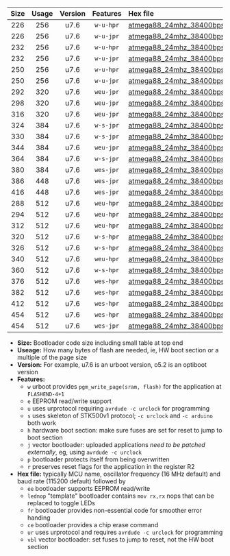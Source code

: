 |Size|Usage|Version|Features|Hex file|
|:-:|:-:|:-:|:-:|:--|
|226|256|u7.6|`w-u-hpr`|[atmega88_24mhz_38400bps_ur.hex](https://raw.githubusercontent.com/stefanrueger/urboot/main//atmega88_24mhz_38400bps_ur.hex)|
|226|256|u7.6|`w-u-jpr`|[atmega88_24mhz_38400bps_ur_vbl.hex](https://raw.githubusercontent.com/stefanrueger/urboot/main//atmega88_24mhz_38400bps_ur_vbl.hex)|
|232|256|u7.6|`w-u-hpr`|[atmega88_24mhz_38400bps_lednop_ur.hex](https://raw.githubusercontent.com/stefanrueger/urboot/main//atmega88_24mhz_38400bps_lednop_ur.hex)|
|232|256|u7.6|`w-u-jpr`|[atmega88_24mhz_38400bps_lednop_ur_vbl.hex](https://raw.githubusercontent.com/stefanrueger/urboot/main//atmega88_24mhz_38400bps_lednop_ur_vbl.hex)|
|250|256|u7.6|`w-u-hpr`|[atmega88_24mhz_38400bps_lednop_fr_ur.hex](https://raw.githubusercontent.com/stefanrueger/urboot/main//atmega88_24mhz_38400bps_lednop_fr_ur.hex)|
|250|256|u7.6|`w-u-jpr`|[atmega88_24mhz_38400bps_lednop_fr_ur_vbl.hex](https://raw.githubusercontent.com/stefanrueger/urboot/main//atmega88_24mhz_38400bps_lednop_fr_ur_vbl.hex)|
|292|320|u7.6|`weu-jpr`|[atmega88_24mhz_38400bps_ee_ur_vbl.hex](https://raw.githubusercontent.com/stefanrueger/urboot/main//atmega88_24mhz_38400bps_ee_ur_vbl.hex)|
|298|320|u7.6|`weu-jpr`|[atmega88_24mhz_38400bps_ee_lednop_ur_vbl.hex](https://raw.githubusercontent.com/stefanrueger/urboot/main//atmega88_24mhz_38400bps_ee_lednop_ur_vbl.hex)|
|316|320|u7.6|`weu-jpr`|[atmega88_24mhz_38400bps_ee_lednop_fr_ur_vbl.hex](https://raw.githubusercontent.com/stefanrueger/urboot/main//atmega88_24mhz_38400bps_ee_lednop_fr_ur_vbl.hex)|
|324|384|u7.6|`w-s-jpr`|[atmega88_24mhz_38400bps_vbl.hex](https://raw.githubusercontent.com/stefanrueger/urboot/main//atmega88_24mhz_38400bps_vbl.hex)|
|330|384|u7.6|`w-s-jpr`|[atmega88_24mhz_38400bps_lednop_vbl.hex](https://raw.githubusercontent.com/stefanrueger/urboot/main//atmega88_24mhz_38400bps_lednop_vbl.hex)|
|344|384|u7.6|`weu-jpr`|[atmega88_24mhz_38400bps_ee_lednop_fr_ce_ur_vbl.hex](https://raw.githubusercontent.com/stefanrueger/urboot/main//atmega88_24mhz_38400bps_ee_lednop_fr_ce_ur_vbl.hex)|
|364|384|u7.6|`w-s-jpr`|[atmega88_24mhz_38400bps_lednop_fr_vbl.hex](https://raw.githubusercontent.com/stefanrueger/urboot/main//atmega88_24mhz_38400bps_lednop_fr_vbl.hex)|
|380|384|u7.6|`wes-jpr`|[atmega88_24mhz_38400bps_ee_vbl.hex](https://raw.githubusercontent.com/stefanrueger/urboot/main//atmega88_24mhz_38400bps_ee_vbl.hex)|
|386|448|u7.6|`wes-jpr`|[atmega88_24mhz_38400bps_ee_lednop_vbl.hex](https://raw.githubusercontent.com/stefanrueger/urboot/main//atmega88_24mhz_38400bps_ee_lednop_vbl.hex)|
|416|448|u7.6|`wes-jpr`|[atmega88_24mhz_38400bps_ee_lednop_fr_vbl.hex](https://raw.githubusercontent.com/stefanrueger/urboot/main//atmega88_24mhz_38400bps_ee_lednop_fr_vbl.hex)|
|288|512|u7.6|`weu-hpr`|[atmega88_24mhz_38400bps_ee_ur.hex](https://raw.githubusercontent.com/stefanrueger/urboot/main//atmega88_24mhz_38400bps_ee_ur.hex)|
|294|512|u7.6|`weu-hpr`|[atmega88_24mhz_38400bps_ee_lednop_ur.hex](https://raw.githubusercontent.com/stefanrueger/urboot/main//atmega88_24mhz_38400bps_ee_lednop_ur.hex)|
|312|512|u7.6|`weu-hpr`|[atmega88_24mhz_38400bps_ee_lednop_fr_ur.hex](https://raw.githubusercontent.com/stefanrueger/urboot/main//atmega88_24mhz_38400bps_ee_lednop_fr_ur.hex)|
|320|512|u7.6|`w-s-hpr`|[atmega88_24mhz_38400bps.hex](https://raw.githubusercontent.com/stefanrueger/urboot/main//atmega88_24mhz_38400bps.hex)|
|326|512|u7.6|`w-s-hpr`|[atmega88_24mhz_38400bps_lednop.hex](https://raw.githubusercontent.com/stefanrueger/urboot/main//atmega88_24mhz_38400bps_lednop.hex)|
|340|512|u7.6|`weu-hpr`|[atmega88_24mhz_38400bps_ee_lednop_fr_ce_ur.hex](https://raw.githubusercontent.com/stefanrueger/urboot/main//atmega88_24mhz_38400bps_ee_lednop_fr_ce_ur.hex)|
|360|512|u7.6|`w-s-hpr`|[atmega88_24mhz_38400bps_lednop_fr.hex](https://raw.githubusercontent.com/stefanrueger/urboot/main//atmega88_24mhz_38400bps_lednop_fr.hex)|
|376|512|u7.6|`wes-hpr`|[atmega88_24mhz_38400bps_ee.hex](https://raw.githubusercontent.com/stefanrueger/urboot/main//atmega88_24mhz_38400bps_ee.hex)|
|382|512|u7.6|`wes-hpr`|[atmega88_24mhz_38400bps_ee_lednop.hex](https://raw.githubusercontent.com/stefanrueger/urboot/main//atmega88_24mhz_38400bps_ee_lednop.hex)|
|412|512|u7.6|`wes-hpr`|[atmega88_24mhz_38400bps_ee_lednop_fr.hex](https://raw.githubusercontent.com/stefanrueger/urboot/main//atmega88_24mhz_38400bps_ee_lednop_fr.hex)|
|454|512|u7.6|`wes-hpr`|[atmega88_24mhz_38400bps_ee_lednop_fr_ce.hex](https://raw.githubusercontent.com/stefanrueger/urboot/main//atmega88_24mhz_38400bps_ee_lednop_fr_ce.hex)|
|454|512|u7.6|`wes-jpr`|[atmega88_24mhz_38400bps_ee_lednop_fr_ce_vbl.hex](https://raw.githubusercontent.com/stefanrueger/urboot/main//atmega88_24mhz_38400bps_ee_lednop_fr_ce_vbl.hex)|

- **Size:** Bootloader code size including small table at top end
- **Useage:** How many bytes of flash are needed, ie, HW boot section or a multiple of the page size
- **Version:** For example, u7.6 is an urboot version, o5.2 is an optiboot version
- **Features:**
  + `w` urboot provides `pgm_write_page(sram, flash)` for the application at `FLASHEND-4+1`
  + `e` EEPROM read/write support
  + `u` uses urprotocol requiring `avrdude -c urclock` for programming
  + `s` uses skeleton of STK500v1 protocol; `-c urclock` and `-c arduino` both work
  + `h` hardware boot section: make sure fuses are set for reset to jump to boot section
  + `j` vector bootloader: uploaded applications *need to be patched externally*, eg, using `avrdude -c urclock`
  + `p` bootloader protects itself from being overwritten
  + `r` preserves reset flags for the application in the register R2
- **Hex file:** typically MCU name, oscillator frequency (16 MHz default) and baud rate (115200 default) followed by
  + `ee` bootloader supports EEPROM read/write
  + `lednop` "template" bootloader contains `mov rx,rx` nops that can be replaced to toggle LEDs
  + `fr` bootloader provides non-essential code for smoother error handing
  + `ce` bootloader provides a chip erase command
  + `ur` uses urprotocol and requires `avrdude -c urclock` for programming
  + `vbl` vector bootloader: set fuses to jump to reset, not the HW boot section
